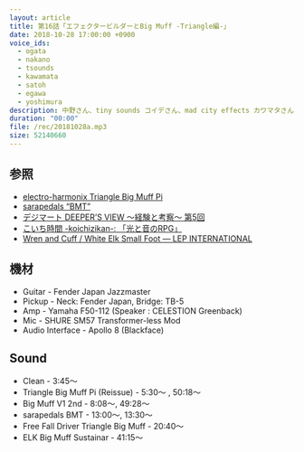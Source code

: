 ```yaml
---
layout: article
title: 第16話「エフェクタービルダーとBig Muff -Triangle編-」
date: 2018-10-28 17:00:00 +0900
voice_ids:
  - ogata
  - nakano
  - tsounds
  - kawamata
  - satoh
  - egawa
  - yoshimura
description: 中野さん、tiny sounds コイデさん、mad city effects カワマタさん、Free Fall Diver 佐藤さん、sarapedals 江川さん、吉村さんの7人で、Triangle Big Muff について試奏を交えながら話しました。
duration: "00:00"
file: /rec/20181028a.mp3
size: 52140660
---
```


## 参照
* [electro-harmonix Triangle Big Muff Pi](https://kcmusic.jp/ehx/triangle-big-muff-pi.html)
* [sarapedals “BMT”](https://twitter.com/sarapedals/status/927186460515504128)
* [デジマート DEEPER’S VIEW 〜経験と考察〜 第5回](https://www.digimart.net/magazine/article/2017071202662.html)
* [こいち時間 -koichizikan-: 「光と音のRPG」](http://koichizikan.seesaa.net/article/354097162.html)
* [Wren and Cuff / White Elk Small Foot — LEP INTERNATIONAL](https://www.lep-international.jp/home/2017/7/28/wren-and-cuff-white-elk-small-foot)

## 機材
* Guitar - Fender Japan Jazzmaster
* Pickup - Neck: Fender Japan, Bridge: TB-5
* Amp - Yamaha F50-112 (Speaker : CELESTION Greenback)
* Mic - SHURE SM57 Transformer-less Mod
* Audio Interface - Apollo 8 (Blackface)

## Sound
* Clean - 3:45〜
* Triangle Big Muff Pi (Reissue) - 5:30〜 , 50:18〜
* Big Muff V1 2nd - 8:08〜, 49:28〜
* sarapedals  BMT - 13:00〜, 13:30〜
* Free Fall Driver Triangle Big Muff - 20:40〜
* ELK Big Muff Sustainar - 41:15〜

